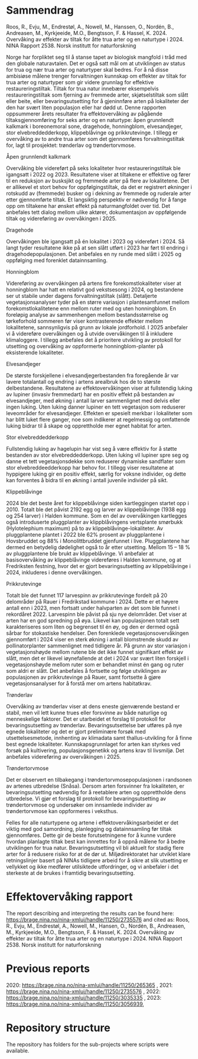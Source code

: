 # Sammendrag 

Roos, R., Evju, M., Endrestøl, A., Nowell, M., Hanssen, O., Nordén, B., Andreasen, M., Kyrkjeeide, M.O., Bengtsson, F. & Hassel, K. 2024. Overvåking av effekter av tiltak for åtte trua arter og en naturtype i 2024. NINA Rapport 2538. Norsk institutt for naturforskning 

 

Norge har forpliktet seg til å stanse tapet av biologisk mangfold i tråd med den globale naturavtalen. Det er også satt mål om at utviklingen av status for trua og nær trua arter og naturtyper skal bedres. For å nå disse ambisiøse målene trenger forvaltningen kunnskap om effekter av tiltak for trua arter og naturtyper som gir videre grunnlag for effektive restaureringstiltak. Tiltak for trua natur innebærer eksempelvis restaureringstiltak som fjerning av fremmede arter, skjøtselstiltak som slått eller beite, eller bevaringsutsetting for å gjeninnføre arten på lokaliteter der den har svært liten populasjon eller har dødd ut. Denne rapporten oppsummerer årets resultater fra effektovervåking av pågående tiltaksgjennomføring for seks arter og en naturtype: åpen grunnlendt kalkmark i boreonemoral sone, dragehode, honningblom, elvesandjeger, stor elvebreddedderkopp, klippeblåvinge og prikkrutevinge. I tillegg er overvåking av to andre trua arter som det gjennomføres forvaltningstiltak for, lagt til prosjektet: trønderlav og trøndertorvmose.    


Åpen grunnlendt kalkmark 

Overvåking ble videreført på seks lokaliteter hvor restaureringstiltak ble igangsatt i 2022 og 2023. Resultatene viser at tiltakene er effektive og fører til en reduksjon av busksjikt og fremmede arter på flere av lokalitetene. Det er allikevel et stort behov for oppfølgingstiltak, da det er registrert økninger i rotskudd av (fremmede) busker og i dekning av fremmede og ruderale arter etter gjennomførte tiltak. Et langsiktig perspektiv er nødvendig for å fange opp om tiltakene har ønsket effekt på naturmangfoldet over tid. Det anbefales tett dialog mellom ulike aktører, dokumentasjon av oppfølgende tiltak og videreføring av overvåkingen i 2025. 


Dragehode  

Overvåkingen ble igangsatt på én lokalitet i 2023 og videreført i 2024. Så langt tyder resultatene ikke på at sen slått utført i 2023 har ført til endring i dragehodepopulasjonen. Det anbefales en ny runde med slått i 2025 og oppfølging med forenklet datainnsamling.  


Honningblom 

Videreføring av overvåkingen på artens fire forekomstlokaliteter viser at honningblom har hatt en relativt god vekstsesong i 2024, og bestandene ser ut stabile under dagens forvaltningstiltak (slått). Detaljerte vegetasjonsanalyser tyder på en større variasjon i plantesamfunnet mellom forekomstlokalitetene enn mellom ruter med og uten honningblom. En foreløpig analyse av sammenhengen mellom bestandsstørrelse og tørkeforhold sommeren før viser kontrasterende effekter mellom lokalitetene, sannsynligvis på grunn av lokale jordforhold. I 2025 anbefaler vi å videreføre overvåkingen og å utvide overvåkingen til å inkludere klimaloggere. I tillegg anbefales det å prioritere utvikling av protokoll for utsetting og overvåking av oppformerte honningblom-planter på eksisterende lokaliteter. 


Elvesandjeger 

De største forskjellene i elvesandjegerbestanden fra foregående år var lavere totalantall og endring i artens arealbruk hos de to største delbestandene. Resultatene av effektovervåkingen viser at fullstendig luking av lupiner (invasiv fremmedart) har en positiv effekt på bestanden av elvesandjeger, med økning i antall larver sammenlignet med delvis eller ingen luking. Uten luking danner lupiner en tett vegetasjon som reduserer leveområder for elvesandjeger. Effekten er spesielt merkbar i lokaliteter som har blitt luket flere ganger, noe som indikerer at regelmessig og omfattende luking bidrar til å skape og opprettholde mer egnet habitat for arten. 


Stor elvebreddedderkopp 

Fullstendig luking av hagelupin har vist seg å være effektiv for å støtte bestanden av stor elvebreddedderkopp. Uten luking vil lupiner spre seg og danne et tett vegetasjonsdekke som reduserer dynamiske sandflater som stor elvebreddeedderkopp har behov for. I tillegg viser resultatene at hyppigere luking gir en positiv effekt, særlig for voksne individer, og dette kan forventes å bidra til en økning i antall juvenile individer på sikt. 


Klippeblåvinge 

2024 ble det beste året for klippeblåvinge siden kartleggingen startet opp i 2010. Totalt ble det påvist 2192 egg og larver av klippeblåvinge (1938 egg og 254 larver) i Halden kommune. Som en del av overvåkingen kartlegges også introduserte pluggplanter av klippblåvingens vertsplante smørbukk (Hylotelephium maximum) på to av klippeblåvinge-lokaliteter. Av pluggplantene plantet i 2022 ble 62% prosent av pluggplantene i Hovsbruddet og 88% i Monolittbruddet gjenfunnet i live. Pluggplantene har dermed en betydelig dødelighet også to år etter utsetting. Mellom 15 – 18 % av pluggplantene ble brukt av klippeblåvinge. Vi anbefaler at basisovervåking av klippeblåvinge videreføres i Halden kommune, og at Fredriksten festning, hvor det er gjort bevaringsutsetting av klippeblåvinge i 2024, inkluderes i denne overvåkingen. 


Prikkrutevinge 

Totalt ble det funnet 117 larvespinn av prikkrutevinge fordelt på 20 delområder på Rauer i Fredrikstad kommune i 2024. Dette er et høyere antall enn i 2023, men fortsatt under halvparten av det som ble funnet i rekordåret 2022. Larvespinn ble påvist på sju nye delområder. Det viser at arten har en god spredning på øya. Likevel kan populasjonen totalt sett karakteriseres som liten og begrenset til én øy, og den er dermed også sårbar for stokastiske hendelser. Den forenklede vegetasjonsovervåkingen gjennomført i 2024 viser en sterk økning i antall blomstrende skudd av pollinatorplanter sammenlignet med tidligere år. På grunn av stor variasjon i vegetasjonshøyde mellom rutene ble det ikke funnet signifikant effekt av slått, men det er likevel iøynefallende at det i 2024 var svært liten forskjell i vegetasjonshøyde mellom ruter som er behandlet minst én gang og ruter som aldri er slått. Det anbefales å fortsette og følge utviklingen av populasjonen av prikkrutevinge på Rauer, samt fortsette å gjøre vegetasjonsanalyser for å forstå mer om artens habitatkrav. 


Trønderlav 

Overvåking av trønderlav viser at dens eneste gjenværende bestand er stabil, men vil lett kunne trues eller forsvinne av både naturlige og menneskelige faktorer. Det er utarbeidet et forslag til protokoll for bevaringsutsetting av trønderlav. Bevaringsutsettelse bør utføres på nye egnede lokaliteter og det er gjort preliminære forsøk med utsettelsesmetode, innhenting av klimadata samt thallus-utvikling for å finne best egnede lokaliteter. Kunnskapsgrunnlaget for arten kan styrkes ved forsøk på kultivering, populasjonsgenetikk og artens krav til livsmiljø. Det anbefales videreføring av overvåkingen i 2025. 


Trøndertorvmose 

Det er observert en tilbakegang i trøndertorvmosepopulasjonen i randsonen av artenes utbredelse (Snåsa). Dersom arten forsvinner fra lokaliteten, er bevaringsutsetting nødvendig for å reetablere arten og opprettholde dens utbredelse. Vi gjør et forslag til protokoll for bevaringsutsetting av trøndertorvmose og undersøker om innsamlede individer av trøndertorvmose kan oppformeres i veksthus.  


Felles for alle naturtypene og artene i effektovervåkingsarbeidet er det viktig med god samordning, planlegging og datainnsamling før tiltak gjennomføres. Dette gir de beste forutsetningene for å kunne vurdere hvordan planlagte tiltak best kan innrettes for å oppnå målene for å bedre utviklingen for trua natur. Bevaringsutsetting vil bli aktuelt for stadig flere arter for å redusere risiko for at de dør ut. Miljødirektoratet har utviklet klare retningslinjer basert på NINAs tidligere arbeid for å sikre at slik utsetting er vellykket og ikke medfører utilsiktede utfordringer, og vi anbefaler i det sterkeste at de brukes i framtidig bevaringsutsetting.  


# Effektovervåking rapport

The report describing and interpreting the results can be found here: https://brage.nina.no/nina-xmlui/handle/11250/2735576 and cited as: Roos, R., Evju, M., Endrestøl, A., Nowell, M., Hansen, O., Nordén, B., Andreasen, M., Kyrkjeeide, M.O., Bengtsson, F. & Hassel, K. 2024. Overvåking av effekter av tiltak for åtte trua arter og en naturtype i 2024. NINA Rapport 2538. Norsk institutt for naturforskning

# Previous reports

2020: https://brage.nina.no/nina-xmlui/handle/11250/265365 ,
2021: https://brage.nina.no/nina-xmlui/handle/11250/2735576 ,
2022: https://brage.nina.no/nina-xmlui/handle/11250/3035335 ,
2023: https://brage.nina.no/nina-xmlui/handle/11250/3056939,

# Repository structure

The repository has folders for the sub-projects where scripts were available.
